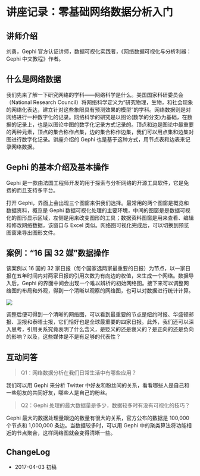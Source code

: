 # 讲座记录：零基础网络数据分析入门


## 讲师介绍

刘勇，Gephi 官方认证讲师，数据可视化实践者，《网络数据可视化与分析利器：Gephi 中文教程》作者。

## 什么是网络数据

我们先来了解一下研究网络的学科——网络科学是什么。美国国家科研委员会（National Research Council）将网络科学定义为“研究物理，生物，和社会现象的网络化表达，建立针对这些象限具有预测效果的模型”的学科。网络数据则是对网络进行一种数字化的记录。网络科学的研究是以图论(数学的分支)为基础，在数据的记录上，也是以图论中图的数字化记录方式记录的。顶点和边是图论中最重要的两种元素，顶点的集合称作点集，边的集合称作边集，我们可以用点集和边集对图进行数字化记录。讲座介绍的 Gephi 也是基于这种方式，用节点表和边表来记录网络数据。

## Gephi 的基本介绍及基本操作

Gephi 是一款由法国工程师开发的用于探索与分析网络的开源工具软件，它是免费的而且支持多平台。

打开 Gephi，界面上会出现三个图窗来供我们选择。最常用的两个图窗是概览和数据资料，概览是 Gephi 数据可视化处理的主要环境，中间的图窗是是数据可视化的图形显示区域，左侧是用来改变图形的工具；数据资料图窗是用来查看、编辑和修改网络数据，该窗口与 Excel 类似。网络图可视化完成后，可以切换到预览图窗来导出图形文件。

## 案例：“16 国 32 媒”数据操作

该案例以 16 国的 32 家日报（每个国家选两家最重要的日报）为节点，以一家日报在五年时间内对两家日报的引用次数为有向边的权值，来生成一个网络。数据导入后，Gephi 的界面中间会出现一个难以辨析的初始网络图。接下来可以调整网络图的布局和外观，得到一个清晰以观察的网络图，也可以对数据进行统计计算。

![](http://images.stanine.top/Gephi1.JPG)

调整后便可得到一个清晰的网络图，可以看到最重要的节点是纽约时报、华盛顿邮报、卫报和泰晤士报，它们恰好也是全球最重要的四家日报。此外，我们还可以深入思考，引用关系究竟表明了什么含义，是贬义的还是褒义的？是正向的还是负向的影响？以及，这些媒体是不是有足够的代表性？

## 互动问答

> Q1：网络数据分析在我们日常生活中有哪些应用？

我们可以用 Gephi 来分析 Twitter 中好友和粉丝间的关系，看看哪些人是自己和一些朋友的共同好友，哪些人是自己的粉丝。

> Q2：Gephi 处理的最大数据量是多少，数据较多时有没有可视化的技巧？

Gephi 最大的数据处理量跟边的数量有很大的关系，官方公布的数据是 100,000 个节点和 1,000,000 条边。当数据较多时，可以用 Gephi 中的聚类算法将功能相近的节点聚合，这样网络图就会变得清晰一些。

## ChangeLog

- 2017-04-03 初稿

